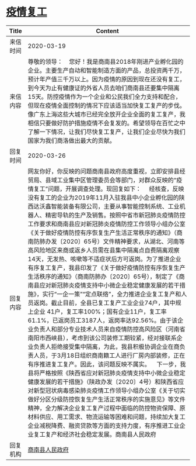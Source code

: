 # [疫情复工](http://www.shangluo.gov.cn/zmhd/ldxxxx.jsp?urltype=leadermail.LeaderMailContentUrl&wbtreeid=1112&leadermailid=5736)

| Title |                                                                                                                                                                                                                                                                                                                                                                                                                                         Content                                                                                                                                                                                                                                                                                                                                                                                                                                          |
|:-----:|------------------------------------------------------------------------------------------------------------------------------------------------------------------------------------------------------------------------------------------------------------------------------------------------------------------------------------------------------------------------------------------------------------------------------------------------------------------------------------------------------------------------------------------------------------------------------------------------------------------------------------------------------------------------------------------------------------------------------------------------------------------------------------------------------------------------------------------------------------------------------------------|
| 来信时间  | 2020-03-19                                                                                                                                                                                                                                                                                                                                                                                                                                                                                                                                                                                                                                                                                                                                                                                                                                                                               |
| 来信内容  | 尊敬的领导：    您好！我是商南县2018年刚进产业孵化园的企业。主要生产自动和智能制造方面的产品，总投资两千万，预计年产值三千万以上。因为疫情的原因到现在还没有复工，到今天为止有健康证的外省人员去咱们商南县还要集中隔离15天。防控疫情作为一个企业和公民我们全力支持和配合，但现在疫情全面控制的情况下应该适当加快复工复产的步伐。像广东上海这些大城市已经完全放开企业全面的复工复产，我相信只要做好防护措施疫情不会复发的。希望领导在百忙之中了解一下情况，让我们尽快复工复产，让我们企业尽快为我们国家为我们商洛做出最大的贡献。                                                                                                                                                                                                                                                                                                                                                                                                                                                                                                                                                                                                                    |
| 回复时间  | 2020-03-26                                                                                                                                                                                                                                                                                                                                                                                                                                                                                                                                                                                                                                                                                                                                                                                                                                                                               |
| 回复内容  | 网友你好，你反映的问题商南县政府高度重视，立即安排县经贸局、县域工业集中区管理委员会等部门，对群众反映的“疫情复工”问题，开展调查处理。现回复如下：     经核查，反映没有复工的企业为2019年11月入驻我县中小企业孵化园的陕西达沃鑫智能装备有限公司，主要从事智能控制系统、工业机器人、精密导轨的生产及销售。按照中省市新冠肺炎疫情防控工作要求和商南县应对新冠肺炎疫情防控工作领导小组办公室《关于做好疫情防控有序恢复生产生活正常秩序的通知》（商南防肺办发〔2020〕65号）文件精神要求，从湖北、河南等高风险地区来商或返乡人员需在县集中隔离点自费隔离观察14天，无发热、咳嗽等不适症状后方可返岗。为了推进企业有序复工复产，我县印发了《关于做好疫情防控有序恢复生产生活秩序的通知》（商南防肺办〔2020〕65号），制定了《商南县应对新冠肺炎疫情支持中小微企业稳定健康发展的若干措施》，实行“一企一策”“定点联络”，全力推进企业复工复产和人员返岗。截止目前，全县已复工复产工业企业74户，其中规上企业 41户，复工率100%；国有企业11户，复工率61.1%，已返岗员工3187人，返岗率达92.56%。由于该企业负责人和部分专业技术人员来自疫情防控高风险区（河南省南阳市西峡县），考虑到该公司装修工期较紧，经对接联系企业负责人拒绝接受集中隔离，为此，我县积极协调企业在商负责人员，于3月18日组织商南籍工人进行厂房内部装修，正在有序推进复工复产。因此，该问题反映不属实。    下一步，我县将严格按照《陕西省应对新冠肺炎疫情支持中小微企业稳定健康发展的若干措施》（陕政办发〔2020〕4号）和陕西省应对新型冠状病毒感染肺炎疫情工作领导小组办公室《关于切实做好分区分级防控恢复生产生活正常秩序的实施意见》等文件精神，全力解决企业复工复产过程中面临的防控物资保障、原材料供应、用工需求、物流运输等困难和问题，持续加大复工企业减税降费、融资贷款等方面的支持力度，有序推进工业企业复工复产和经济社会稳定发展。商南县人民政府 |
| 回复机构  | [商南县人民政府](../../category/agencies/商南县人民政府.md)                                                                                                                                                                                                                                                                                                                                                                                                                                                                                                                                                                                                                                                                                                                                                                                                                                            |